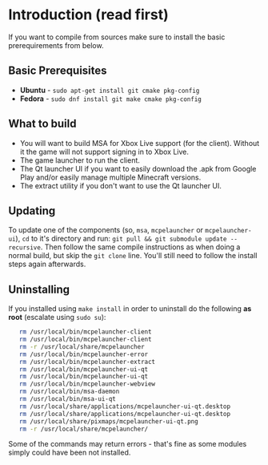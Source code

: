 # Introduction (read first)

If you want to compile from sources make sure to install the basic
prerequirements from below.

## Basic Prerequisites

- **Ubuntu** - `sudo apt-get install git cmake pkg-config`
- **Fedora** - `sudo dnf install git make cmake pkg-config`

## What to build

- You will want to build MSA for Xbox Live support (for the client).
  Without it the game will not support signing in to Xbox Live.
- The game launcher to run the client.
- The Qt launcher UI if you want to easily download the .apk from Google
  Play and/or easily manage multiple Minecraft versions.
- The extract utility if you don't want to use the Qt launcher UI.

## Updating

To update one of the components (so, `msa`, `mcpelauncher` or
`mcpelauncher-ui`), `cd` to it's directory and run:
`git pull && git submodule update --recursive`. Then follow the same
compile instructions as when doing a normal build, but skip the
`git clone` line. You'll still need to follow the install steps again
afterwards.

## Uninstalling

If you installed using `make install` in order to uninstall do the
following **as root** (escalate using `sudo su`):

``` bash
   rm /usr/local/bin/mcpelauncher-client
   rm /usr/local/bin/mcpelauncher-client
   rm -r /usr/local/share/mcpelauncher
   rm /usr/local/bin/mcpelauncher-error
   rm /usr/local/bin/mcpelauncher-extract
   rm /usr/local/bin/mcpelauncher-ui-qt
   rm /usr/local/bin/mcpelauncher-ui-qt
   rm /usr/local/bin/mcpelauncher-webview
   rm /usr/local/bin/msa-daemon
   rm /usr/local/bin/msa-ui-qt
   rm /usr/local/share/applications/mcpelauncher-ui-qt.desktop
   rm /usr/local/share/applications/mcpelauncher-ui-qt.desktop
   rm /usr/local/share/pixmaps/mcpelauncher-ui-qt.png
   rm -r /usr/local/share/mcpelauncher/
```

Some of the commands may return errors - that's fine as some modules
simply could have been not installed.
